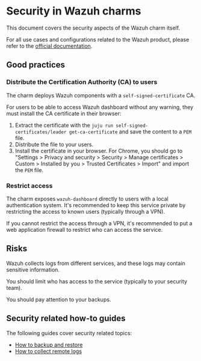 # Security in Wazuh charms

This document covers the security aspects of the Wazuh charm itself.

For all use cases and configurations related to the Wazuh product, please refer to the [official documentation](https://documentation.wazuh.com/current/index.html).

## Good practices

<!-- vale Canonical.007-Headings-sentence-case = NO -->
### Distribute the Certification Authority (CA) to users
<!-- vale Canonical.007-Headings-sentence-case = YES -->

The charm deploys Wazuh components with a `self-signed-certificate` CA.

For users to be able to access Wazuh dashboard without any warning, they must install the CA certificate in their browser:

1. Extract the certificate with the `juju run self-signed-certificates/leader get-ca-certificate` and save the content to a `PEM` file.
2. Distribute the file to your users.
3. Install the certificate in your browser. For Chrome, you should go to "Settings > Privacy and security > Security > Manage certificates > Custom > Installed by you > Trusted Certificates > Import" and import the `PEM` file.

### Restrict access

The charm exposes `wazuh-dashboard` directly to users with a local authentication system. It's recommended to keep this service private by restricting the access to known users (typically through a VPN).

If you cannot restrict the access through a VPN, it's recommended to put a web application firewall to restrict who can access the service.

## Risks

Wazuh collects logs from different services, and these logs may contain sensitive information.

You should limit who has access to the service (typically to your security team).

You should pay attention to your backups.

## Security related how-to guides

The following guides cover security related topics:

- [How to backup and restore](../how-to/backup-restore.md)
- [How to collect remote logs](../how-to/collect-logs.md)
